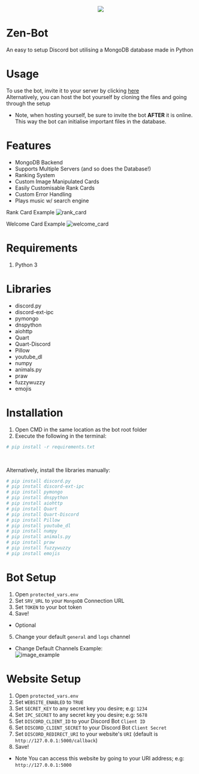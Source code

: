 <p align="center"><img src="https://cdn.discordapp.com/attachments/833503537479942155/841505138497814559/zenyx_bot_2_small.png" /></p>

# Zen-Bot
An easy to setup Discord bot utilising a MongoDB database made in Python <br>

# Usage
To use the bot, invite it to your server by clicking [here](https://discord.com/api/oauth2/authorize?client_id=813239350702637058&permissions=8&scope=bot) <br>
Alternatively, you can host the bot yourself by cloning the files and going through the setup  
- Note, when hosting yourself, be sure to invite the bot <b>AFTER</b> it is online. This way the bot can initialise important files in the database.

# Features 
- MongoDB Backend 
- Supports Multiple Servers (and so does the Database!)
- Ranking System
- Custom Image Manipulated Cards 
- Easily Customisable Rank Cards 
- Custom Error Handling 
- Plays music w/ search engine 

Rank Card Example
![rank_card](https://cdn.discordapp.com/attachments/665771066085474346/840510892516704296/card_temp-1.png)

Welcome Card Example
![welcome_card](https://cdn.discordapp.com/attachments/665771066085474346/840511453454532648/temp_welcome.png)
# Requirements 
1. Python 3

# Libraries 
- discord.py
- discord-ext-ipc
- pymongo
- dnspython
- aiohttp
- Quart
- Quart-Discord
- Pillow
- youtube_dl
- numpy
- animals.py
- praw
- fuzzywuzzy
- emojis

# Installation 
1. Open CMD in the same location as the bot root folder
2. Execute the following in the terminal:
```py
# pip install -r requirements.txt
```
<br>

Alternatively, install the libraries manually:
```py
# pip install discord.py
# pip install discord-ext-ipc
# pip install pymongo
# pip install dnspython
# pip install aiohttp
# pip install Quart
# pip install Quart-Discord
# pip install Pillow
# pip install youtube_dl
# pip install numpy
# pip install animals.py
# pip install praw
# pip install fuzzywuzzy
# pip install emojis
```


# Bot Setup
1. Open `protected_vars.env`
2. Set `SRV_URL` to your `MongoDB` Connection URL 
3. Set `TOKEN` to your bot token 
4. Save!

- Optional
5. Change your default `general` and `logs` channel

- Change Default Channels Example: <br>
![image_example](https://cdn.discordapp.com/attachments/833503537479942155/842426219093688320/unknown.png)

# Website Setup
1. Open `protected_vars.env`
2. Set `WEBSITE_ENABLED` to `TRUE`
3. Set `SECRET_KEY` to any secret key you desire; e.g: `1234`
4. Set `IPC_SECRET` to any secret key you desire; e.g: `5678`
5. Set `DISCORD_CLIENT_ID` to your Discord Bot `Client ID`
6. Set `DISCORD_CLIENT_SECRET` to your Discord Bot `Client Secret`
7. Set `DISCORD_REDIRECT_URI` to your website's `URI` (default is `http://127.0.0.1:5000/callback`)
8. Save!

- Note
You can access this website by going to your URI address; e.g: `http://127.0.0.1:5000`

